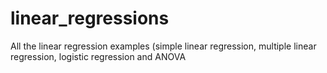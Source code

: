 # linear_regressions
All the linear regression examples (simple linear regression, multiple linear regression, logistic regression and ANOVA
